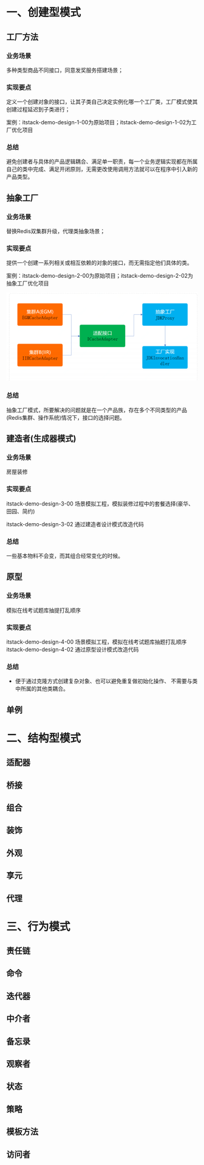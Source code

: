 # 一、创建型模式

## 工厂方法

### 业务场景

多种类型商品不同接口，同意发奖服务搭建场景；

### 实现要点

定义一个创建对象的接口，让其子类自己决定实例化哪一个工厂类，工厂模式使其创建过程延迟到子类进行；

案例：itstack-demo-design-1-00为原始项目；itstack-demo-design-1-02为工厂优化项目
### 总结
避免创建者与具体的产品逻辑耦合、满足单一职责，每一个业务逻辑实现都在所属自己的类中完成、满足开闭原则，无需更改使用调用方法就可以在程序中引入新的产品类型。


## 抽象工厂

### 业务场景

替换Redis双集群升级，代理类抽象场景；

### 实现要点

提供一个创建一系列相关或相互依赖的对象的接口，而无需指定他们具体的类。

案例：itstack-demo-design-2-00为原始项目；itstack-demo-design-2-02为抽象工厂优化项目

![](./img_design/1.png)
### 总结
抽象工厂模式，所要解决的问题就是在一个产品族，存在多个不同类型的产品(Redis集群、操作系统)情况下，接口的选择问题。

## 建造者(生成器模式)
### 业务场景  
房屋装修
### 实现要点
itstack-demo-design-3-00 场景模拟工程，模拟装修过程中的套餐选择(豪华、田园、简约)      

itstack-demo-design-3-02 通过建造者设计模式改造代码
### 总结
一些基本物料不会变，而其组合经常变化的时候。

## 原型
### 业务场景
模拟在线考试题库抽提打乱顺序
### 实现要点
itstack-demo-design-4-00 场景模拟工程，模拟在线考试题库抽题打乱顺序  
itstack-demo-design-4-02 通过原型设计模式改造代码
### 总结
- 便于通过克隆方式创建复杂对象、也可以避免重复做初始化操作、 不需要与类中所属的其他类耦合。
## 单例

# 二、结构型模式

## 适配器

## 桥接

## 组合

## 装饰

## 外观

## 享元

## 代理

# 三、行为模式

## 责任链

## 命令

## 迭代器

## 中介者

## 备忘录

## 观察者

## 状态

## 策略

## 模板方法

## 访问者


